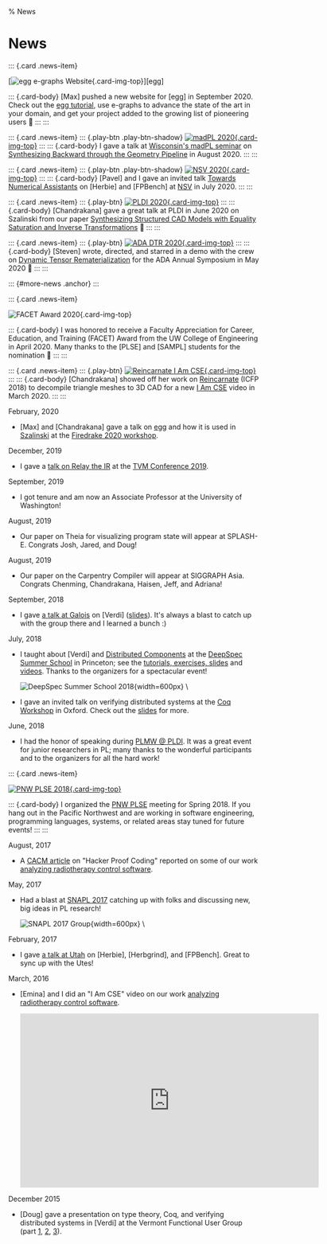 % News

# News

::: {.card .news-item}

  [![egg e-graphs Website](thumb/2020-09-egg-website.png){.card-img-top}][egg]

::: {.card-body}
  [Max] pushed a new website for [egg] in September 2020.
  Check out the [egg tutorial](https://docs.rs/egg/*/egg/tutorials/),
  use e-graphs to advance the state of the art in your domain,
  and get your project added to the growing list of pioneering users &#x1F423;
:::
:::

::: {.card .news-item}
::: {.play-btn .play-btn-shadow}
  [![madPL 2020](thumb/2020-08-madpl.png){.card-img-top}](https://www.youtube.com/watch?v=vOUP2wT-k1U)
:::
::: {.card-body}
  I gave a talk at
  [Wisconsin's madPL seminar](https://madpl.cs.wisc.edu/pl-seminar/) on
  [Synthesizing Backward through the Geometry Pipeline](talks.html#talk-2020-08-madpl-backward-geometry-synthesis)
  in August 2020.
:::
:::

::: {.card .news-item}
::: {.play-btn .play-btn-shadow}
  [![NSV 2020](thumb/2020-07-nsv.png){.card-img-top}](https://www.youtube.com/watch?v=m_tRUSCRM1M)
:::
::: {.card-body}
  [Pavel] and I gave an invited talk
  [Towards Numerical Assistants](talks.html#talk-2020-07-nsv-herbie-fpbench)
  on [Herbie] and [FPBench] at [NSV](https://nsv2020.github.io/) in July 2020.
:::
:::

::: {.card .news-item}
::: {.play-btn}
  [![PLDI 2020](thumb/2020-06-pldi-szalinski.png){.card-img-top}](https://www.youtube.com/watch?v=2KA602M8t7c)
:::
::: {.card-body}
  [Chandrakana] gave a great talk at PLDI in June 2020 on Szalinski from our paper
  [Synthesizing Structured CAD Models with Equality Saturation and Inverse Transformations](publications.html#pub-2020-pldi-szalinski-cad-eqsat)
  &#x1F44F;
:::
:::

::: {.card .news-item}
::: {.play-btn}
  [![ADA DTR 2020](thumb/2020-05-ada-dtr-demo.png){.card-img-top}](https://www.youtube.com/watch?v=kxlbpwBJzA4)
:::
::: {.card-body}
  [Steven] wrote, directed, and starred in a demo with the crew on
  [Dynamic Tensor Rematerialization](https://arxiv.org/abs/2006.09616)
  for the ADA Annual Symposium in May 2020 &#x1F57A;
:::
:::

::: {#more-news .anchor}
:::

::: {.card .news-item}

  <!-- TODO award link -->
  ![FACET Award 2020](thumb/2020-05-facet-award.png){.card-img-top}

::: {.card-body}
  I was honored to receive a
    Faculty Appreciation for Career, Education, and Training (FACET) Award
    from the UW College of Engineering in April 2020.
  Many thanks to the [PLSE] and [SAMPL] students for the nomination &#x1F64F;
:::
:::

::: {.card .news-item}
::: {.play-btn}
  [![Reincarnate I Am CSE](thumb/2020-03-cnandi-iamcse-reincarnate.png){.card-img-top}](https://www.youtube.com/watch?v=G7v3kegE9_g)
:::
::: {.card-body}
  [Chandrakana] showed off her work on
  [Reincarnate](publications.html#pub-2018-icfp-reincarnate-cad-decompiler) (ICFP 2018)
  to decompile triangle meshes to 3D CAD for a new
  [I Am CSE](https://www.youtube.com/watch?v=G7v3kegE9_g)
  video in March 2020.
:::
:::



<!-- HERE -->

February, 2020

- [Max] and [Chandrakana] gave a talk on
  [egg](https://github.com/mwillsey/egg) and how it is used in
  [Szalinski](http://incarnate.uwplse.org/) at the
  [Firedrake 2020 workshop](https://firedrakeproject.org/firedrake_usa_20.html).

December, 2019

- I gave a [talk on Relay the IR](https://youtu.be/npqO0hVXZwU?t=1812)
  at the [TVM Conference 2019](https://sampl.cs.washington.edu/tvmconf/).

September, 2019

- I got tenure and am now an Associate Professor
  at the University of Washington!

August, 2019

- Our paper on Theia for visualizing program state
  will appear at SPLASH-E. Congrats Josh, Jared, and Doug!

August, 2019

- Our paper on the Carpentry Compiler will appear at SIGGRAPH Asia.
  Congrats Chenming, Chandrakana, Haisen, Jeff, and Adriana!

September, 2018

- I gave [a talk at Galois](https://galois.com/blog/2018/09/public-tech-talk-formally-verifying-implementations-of-distributed-systems/)
  on [Verdi]
  ([slides](pubs/2018-09-13-galois-verdi.pdf)).
  It's always a blast to catch up with the group there and I learned a bunch :)

July, 2018

- I taught about [Verdi] and
  [Distributed Components](https://distributedcomponents.net/) at the
  [DeepSpec Summer School](https://deepspec.org/event/dsss18/) in Princeton;
  see the [tutorials, exercises, slides](https://github.com/DeepSpec/dsss18/tree/master/verdi)
  and [videos](https://www.youtube.com/playlist?list=PLF8nG15tV6C8VAUCZfsIMDnGxjTrh016I).
  Thanks to the organizers for a spectacular event!

  ![DeepSpec Summer School 2018](img/2018-07-deepspec-summer-school.png){width=600px} \

- I gave an invited talk on verifying distributed systems at the
  [Coq Workshop](https://coqworkshop2018.inria.fr/)
  in Oxford. Check out the
  [slides](https://easychair.org/smart-slide/slide/gJSP#)
  for more.

June, 2018

- I had the honor of speaking during
  [PLMW @ PLDI](https://pldi18.sigplan.org/committee/plmw-pldi-2018-speakers).
  It was a great event for junior researchers in PL;
  many thanks to the wonderful participants and
  to the organizers for all the hard work!


::: {.card .news-item}

  [![PNW PLSE 2018](thumb/2018-05-pnw-plse-with-logo.jpg){.card-img-top}](http://pnwplse.org/)

::: {.card-body}
  I organized the [PNW PLSE](http://pnwplse.org/)
    meeting for Spring 2018.
  If you hang out in the Pacific Northwest
    and are working in software engineering,
    programming languages, systems, or related areas
    stay tuned for future events!
:::
:::

August, 2017

- A [CACM article](https://cacm.acm.org/magazines/2017/8/219596-hacker-proof-coding/fulltext)
  on "Hacker Proof Coding" reported on some of our work
  [analyzing radiotherapy control software](http://neutrons.uwplse.org).

May, 2017

- Had a blast at [SNAPL 2017](https://snapl.org/2017/)
  catching up with folks and discussing new, big ideas in PL research!

  ![SNAPL 2017 Group](https://snapl.org/2017/images/SNAPLers.jpg){width=600px} \

February, 2017

- I gave
  [a talk at Utah](https://www.cs.utah.edu/calendar/colloquium-zach-tatlock/)
  on [Herbie], [Herbgrind], and [FPBench].
  Great to sync up with the Utes!

March, 2016

- [Emina] and I did an "I Am CSE" video on our work
  [analyzing radiotherapy control software](http://neutrons.uwplse.org).

  <iframe
    width="600"
    height="350"
    src="https://www.youtube.com/embed/QdR9_TJ1br8"
    frameborder="0"
    allow="accelerometer; autoplay; encrypted-media; gyroscope; picture-in-picture"
    allowfullscreen>
  </iframe>

December 2015

- [Doug] gave a presentation on type theory, Coq, and verifying distributed
  systems in [Verdi] at the Vermont Functional User Group (part
  [1](https://vimeo.com/155383739),
  [2](https://vimeo.com/155384206),
  [3](https://vimeo.com/155385336)).
